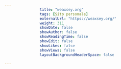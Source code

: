 ---
                title: "weaxsey.org"
                tags: [Sito personale]
                externalUrl: "https://weaxsey.org/"
                weight: 311
                showDate: false
                showAuthor: false
                showReadingTime: false
                showEdit: false
                showLikes: false
                showViews: false
                layoutBackgroundHeaderSpace: false
                ---

